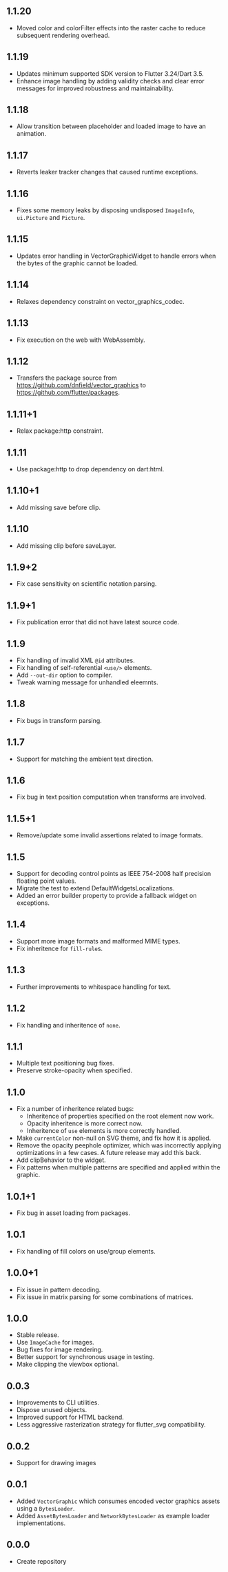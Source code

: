 ## 1.1.20

* Moved color and colorFilter effects into the raster cache to reduce subsequent rendering overhead.

## 1.1.19

* Updates minimum supported SDK version to Flutter 3.24/Dart 3.5.
* Enhance image handling by adding validity checks and clear error messages for improved robustness and maintainability.

## 1.1.18

* Allow transition between placeholder and loaded image to have an animation.

## 1.1.17

* Reverts leaker tracker changes that caused runtime exceptions.

## 1.1.16

* Fixes some memory leaks by disposing undisposed `ImageInfo`, `ui.Picture` and `Picture`.

## 1.1.15

* Updates error handling in VectorGraphicWidget to handle errors when the bytes of the graphic cannot be loaded.

## 1.1.14

* Relaxes dependency constraint on vector_graphics_codec.

## 1.1.13

* Fix execution on the web with WebAssembly.

## 1.1.12

* Transfers the package source from https://github.com/dnfield/vector_graphics
  to https://github.com/flutter/packages.

## 1.1.11+1

* Relax package:http constraint.

## 1.1.11

* Use package:http to drop dependency on dart:html.

## 1.1.10+1

* Add missing save before clip.

## 1.1.10

* Add missing clip before saveLayer.

## 1.1.9+2

* Fix case sensitivity on scientific notation parsing.

## 1.1.9+1

* Fix publication error that did not have latest source code.

## 1.1.9

* Fix handling of invalid XML `@id` attributes.
* Fix handling of self-referential `<use/>` elements.
* Add `--out-dir` option to compiler.
* Tweak warning message for unhandled eleemnts.

## 1.1.8

* Fix bugs in transform parsing.

## 1.1.7

* Support for matching the ambient text direction.

## 1.1.6

* Fix bug in text position computation when transforms are involved.

## 1.1.5+1

* Remove/update some invalid assertions related to image formats.

## 1.1.5

* Support for decoding control points as IEEE 754-2008 half precision
  floating point values.
* Migrate the test to extend DefaultWidgetsLocalizations.
* Added an error builder property to provide a fallback widget on exceptions.

## 1.1.4

* Support more image formats and malformed MIME types.
* Fix inheritence for `fill-rule`s.

## 1.1.3

* Further improvements to whitespace handling for text.

## 1.1.2

* Fix handling and inheritence of `none`.

## 1.1.1

* Multiple text positioning bug fixes.
* Preserve stroke-opacity when specified.

## 1.1.0

* Fix a number of inheritence related bugs:
  * Inheritence of properties specified on the root element now work.
  * Opacity inheritence is more correct now.
  * Inheritence of `use` elements is more correctly handled.
* Make `currentColor` non-null on SVG theme, and fix how it is applied.
* Remove the opacity peephole optimizer, which was incorrectly applying
  optimizations in a few cases. A future release may add this back.
* Add clipBehavior to the widget.
* Fix patterns when multiple patterns are specified and applied within the
  graphic.

## 1.0.1+1

* Fix bug in asset loading from packages.

## 1.0.1

* Fix handling of fill colors on use/group elements.

## 1.0.0+1

* Fix issue in pattern decoding.
* Fix issue in matrix parsing for some combinations of matrices.

## 1.0.0

* Stable release.
* Use `ImageCache` for images.
* Bug fixes for image rendering.
* Better support for synchronous usage in testing.
* Make clipping the viewbox optional.

## 0.0.3

* Improvements to CLI utilities.
* Dispose unused objects.
* Improved support for HTML backend.
* Less aggressive rasterization strategy for flutter_svg compatibility.

## 0.0.2

* Support for drawing images

## 0.0.1

* Added `VectorGraphic` which consumes encoded vector graphics assets using
  a `BytesLoader`.
* Added `AssetBytesLoader` and `NetworkBytesLoader` as example loader
  implementations.

## 0.0.0

* Create repository
